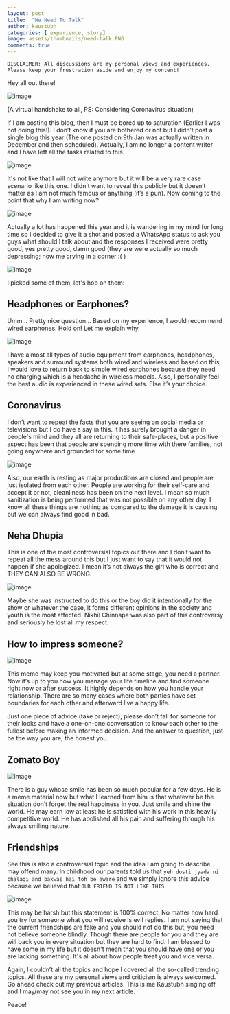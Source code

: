 ```yaml
---
layout: post
title:  "We Need To Talk"
author: kaustubh
categories: [ experience, story]
image: assets/thumbnails/need-talk.PNG
comments: true
---
```


`DISCLAIMER: All discussions are my personal views and experiences. Please keep your frustration aside and enjoy my content!` 

Hey all out there!

![image](https://user-images.githubusercontent.com/43691873/124448005-96888500-dd9f-11eb-9694-e07f676e617a.png)

(A virtual handshake to all, PS: Considering Coronavirus situation) 

If I am posting this blog, then I must be bored up to saturation (Earlier I was not doing this!). I don’t know if you are bothered or not but I didn’t post a single blog this year (The one posted on 9th Jan was actually written in December and then scheduled). Actually, I am no longer a content writer and I have left all the tasks related to this.

![image](https://user-images.githubusercontent.com/43691873/124448063-a6a06480-dd9f-11eb-9595-8593a6afbc1d.png)

It's not like that I will not write anymore but it will be a very rare case scenario like this one. I didn’t want to reveal this publicly but it doesn’t matter as I am not much famous or anything (it’s a pun). Now coming to the point that why I am writing now? 

![image](https://user-images.githubusercontent.com/43691873/124448105-b28c2680-dd9f-11eb-907d-c71a7b725bad.png)

Actually a lot has happened this year and it is wandering in my mind for long time so I decided to give it a shot and posted a WhatsApp status to ask you guys what should I talk about and the responses I received were pretty good, yes pretty good, damn good (they are were actually so much depressing; now me crying in a corner :( ) 

![image](https://user-images.githubusercontent.com/43691873/124448150-bddf5200-dd9f-11eb-99fc-65e60c42224d.png)

I picked some of them, let's hop on them:

## Headphones or Earphones?
Umm… Pretty nice question… Based on my experience, I would recommend wired earphones. Hold on! Let me explain why. 

![image](https://user-images.githubusercontent.com/43691873/124448209-cf285e80-dd9f-11eb-9961-66b3132964da.png)

I have almost all types of audio equipment from earphones, headphones, speakers and surround systems both wired and wireless and based on this, I would love to return back to simple wired earphones because they need no charging which is a headache in wireless models. Also, I personally feel the best audio is experienced in these wired sets. Else it’s your choice.

## Coronavirus
I don’t want to repeat the facts that you are seeing on social media or televisions but I do have a say in this. It has surely brought a danger in people's mind and they all are returning to their safe-places, but a positive aspect has been that people are spending more time with there families, not going anywhere and grounded for some time

![image](https://user-images.githubusercontent.com/43691873/124448266-e10a0180-dd9f-11eb-9485-ce7c00f4cfeb.png)

Also, our earth is resting as major productions are closed and people are just isolated from each other. People are working for their self-care and accept it or not, cleanliness has been on the next level. I mean so much sanitization is being performed that was not possible on any other day. I know all these things are nothing as compared to the damage it is causing but we can always find good in bad.

## Neha Dhupia
This is one of the most controversial topics out there and I don’t want to repeat all the mess around this but I just want to say that it would not happen if she apologized. I mean it’s not always the girl who is correct and THEY CAN ALSO BE WRONG. 

![image](https://user-images.githubusercontent.com/43691873/124448358-f7b05880-dd9f-11eb-8a83-b382800c1759.png)

Maybe she was instructed to do this or the boy did it intentionally for the show or whatever the case, it forms different opinions in the society and youth is the most affected. Nikhil Chinnapa was also part of this controversy and seriously he lost all my respect.

## How to impress someone?

![image](https://user-images.githubusercontent.com/43691873/124448398-06970b00-dda0-11eb-9f3f-9d22ab626175.png)

This meme may keep you motivated but at some stage, you need a partner. Now it’s up to you how you manage your life timeline and find someone right now or after success. It highly depends on how you handle your relationship. There are so many cases where both parties have set boundaries for each other and afterward live a happy life. 


Just one piece of advice (take or reject), please don’t fall for someone for their looks and have a one-on-one conversation to know each other to the fullest before making an informed decision. And the answer to question, just be the way you are, the honest you.

## Zomato Boy

![image](https://user-images.githubusercontent.com/43691873/124448465-1c0c3500-dda0-11eb-9d85-b3bc8265349e.png)

There is a guy whose smile has been so much popular for a few days. He is a meme material now but what I learned from him is that whatever be the situation don’t forget the real happiness in you. Just smile and shine the world. He may earn low at least he is satisfied with his work in this heavily competitive world. He has abolished all his pain and suffering through his always smiling nature. 

## Friendships

See this is also a controversial topic and the idea I am going to describe may offend many. In childhood our parents told us that `yeh dosti jyada ni chalagi and bakwas hai toh be aware` and we simply ignore this advice because we believed that `OUR FRIEND IS NOT LIKE THIS`. 

![image](https://user-images.githubusercontent.com/43691873/124448583-3e9e4e00-dda0-11eb-88d9-874cc08cafa1.png)

This may be harsh but this statement is 100% correct. No matter how hard you try for someone what you will receive is evil replies. I am not saying that the current friendships are fake and you should not do this but, you need not believe someone blindly. Though there are people for you and they are will back you in every situation but they are hard to find. I am blessed to have some in my life but it doesn't mean that you should have one or you are lacking something. It's all about how people treat you and vice versa. 

Again, I couldn’t all the topics and hope I covered all the so-called trending topics. All these are my personal views and criticism is always welcomed. Go ahead check out my previous articles. This is me Kaustubh singing off and I may/may not see you in my next article.

Peace!

